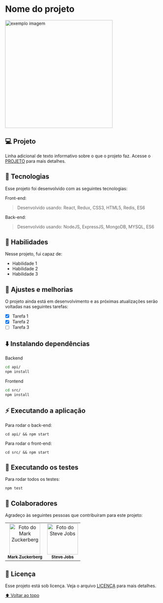 # Nome do projeto

<img height="350" src="https://github.com/iuricode/readme-template/raw/main/README-repository/exemplo-image.png" alt="exemplo imagem" >

## 💻 Projeto

Linha adicional de texto informativo sobre o que o projeto faz.  Acesse o [PROJETO]() para mais detalhes.

## 🚀 Tecnologias
Esse projeto foi desenvolvido com as seguintes tecnologias:

Front-end:
> Desenvolvido usando: React, Redux, CSS3, HTML5, Redis, ES6

Back-end:
> Desenvolvido usando: NodeJS, ExpressJS, MongoDB, MYSQL, ES6

## 📌 Habilidades

Nesse projeto, fui capaz de:

- Habilidade 1
- Habilidade 2
- Habilidade 3


## 📝 Ajustes e melhorias

O projeto ainda está em desenvolvimento e as próximas atualizações serão voltadas nas seguintes tarefas:

- [x] Tarefa 1
- [x] Tarefa 2
- [ ] Tarefa 3

## ⬇️ Instalando dependências

Backend

  ```bash
  cd api/ 
  npm install
  ``` 
Frontend

  ```bash
  cd src/
  npm install
  ``` 

## ⚡ Executando a aplicação

Para rodar o back-end:

  ```
  cd api/ && npm start
  ```
Para rodar o front-end:

  ```
  cd src/ && npm start
  ```

## 🧪 Executando os testes

Para rodar todos os testes:

  ```
  npm test
  ```

## 🤝 Colaboradores

Agradeço às seguintes pessoas que contribuíram para este projeto:

<table>
  <tr>
    <td align="center">
      <a href="#">
        <img src="https://s2.glbimg.com/FUcw2usZfSTL6yCCGj3L3v3SpJ8=/smart/e.glbimg.com/og/ed/f/original/2019/04/25/zuckerberg_podcast.jpg" width="100px;" alt="Foto do Mark Zuckerberg"/><br>
        <sub>
          <b>Mark Zuckerberg</b>
        </sub>
      </a>
    </td>
    <td align="center">
      <a href="#">
        <img src="https://miro.medium.com/max/360/0*1SkS3mSorArvY9kS.jpg" width="100px;" alt="Foto do Steve Jobs"/><br>
        <sub>
          <b>Steve Jobs</b>
        </sub>
      </a>
    </td>
  </tr>
</table>

## 📄 Licença

Esse projeto está sob licença. Veja o arquivo [LICENÇA](LICENSE.md) para mais detalhes.

[⬆ Voltar ao topo](#nome-do-projeto)<br>
